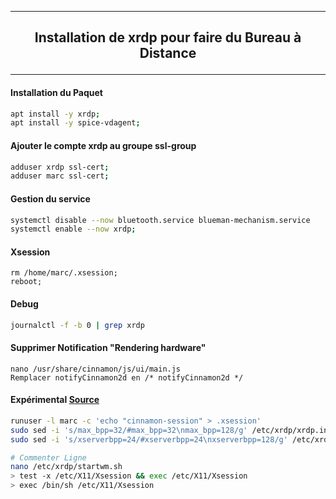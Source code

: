 ---------------------------------------------------------------------------------------------------------------------------------------------------------------------------------------------------
## <p align='center'> Installation de xrdp pour faire du Bureau à Distance </p>

---------------------------------------------------------------------------------------------------------------------------------------------------------------------------------------------------
#### Installation du Paquet
```bash
apt install -y xrdp;
apt install -y spice-vdagent;
```

#### Ajouter le compte xrdp au groupe ssl-group
```bash
adduser xrdp ssl-cert;
adduser marc ssl-cert;
```

#### Gestion du service
```bash
systemctl disable --now bluetooth.service blueman-mechanism.service
systemctl enable --now xrdp;
```

#### Xsession
```
rm /home/marc/.xsession;
reboot;
```

#### Debug
```bash
journalctl -f -b 0 | grep xrdp
```

#### Supprimer Notification "Rendering hardware"
```
nano /usr/share/cinnamon/js/ui/main.js
Remplacer notifyCinnamon2d en /* notifyCinnamon2d */
```

#### Expérimental [Source](https://ishwarjagdale.github.io/wslWithGUI/)
```bash
runuser -l marc -c 'echo "cinnamon-session" > .xsession'
sudo sed -i 's/max_bpp=32/#max_bpp=32\nmax_bpp=128/g' /etc/xrdp/xrdp.ini
sudo sed -i 's/xserverbpp=24/#xserverbpp=24\nxserverbpp=128/g' /etc/xrdp/xrdp.ini

# Commenter Ligne
nano /etc/xrdp/startwm.sh
> test -x /etc/X11/Xsession && exec /etc/X11/Xsession
> exec /bin/sh /etc/X11/Xsession
```


